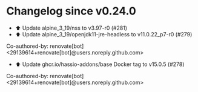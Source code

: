 # Changelog since v0.24.0
- ⬆️ Update alpine_3_19/nss to v3.97-r0 (#281) 
- ⬆️ Update alpine_3_19/openjdk11-jre-headless to v11.0.22_p7-r0 (#279)

Co-authored-by: renovate[bot] <29139614+renovate[bot]@users.noreply.github.com> 
- ⬆️ Update ghcr.io/hassio-addons/base Docker tag to v15.0.5 (#278)

Co-authored-by: renovate[bot] <29139614+renovate[bot]@users.noreply.github.com> 
